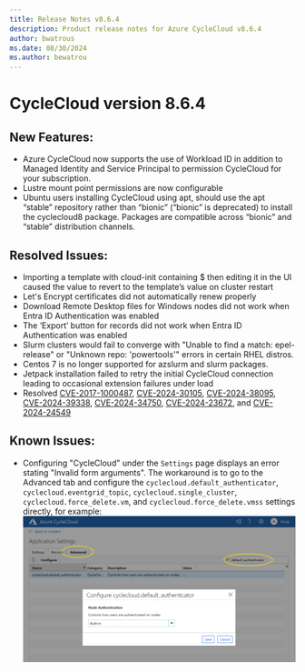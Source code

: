 ```yaml
---
title: Release Notes v8.6.4
description: Product release notes for Azure CycleCloud v8.6.4
author: bwatrous
ms.date: 08/30/2024
ms.author: bewatrou
---
```


# CycleCloud version 8.6.4

## New Features:

* Azure CycleCloud now supports the use of Workload ID in addition to Managed Identity and Service Principal to permission CycleCloud for your subscription. 
* Lustre mount point permissions are now configurable 
* Ubuntu users installing CycleCloud using apt, should use the apt “stable” repository rather than “bionic” (“bionic” is deprecated) to install the cyclecloud8 package. Packages are compatible across “bionic” and “stable” distribution channels.


## Resolved Issues:

* Importing a template with cloud-init containing $ then editing it in the UI caused the value to revert to the template’s value on cluster restart 
* Let's Encrypt certificates did not automatically renew properly 
* Download Remote Desktop files for Windows nodes did not work when Entra ID Authentication was enabled 
* The ‘Export’ button for records did not work when Entra ID Authentication was enabled 
* Slurm clusters would fail to converge with "Unable to find a match: epel-release" or "Unknown repo: 'powertools'" errors in certain RHEL distros. 
* Centos 7 is no longer supported for azslurm and slurm packages. 
* Jetpack installation failed to retry the initial CycleCloud connection leading to occasional extension failures under load 
* Resolved [CVE-2017-1000487](https://nvd.nist.gov/vuln/detail/CVE-2017-1000487), [CVE-2024-30105](https://nvd.nist.gov/vuln/detail/CVE-2024-30105), [CVE-2024-38095](https://nvd.nist.gov/vuln/detail/CVE-2024-38095), [CVE-2024-39338](https://nvd.nist.gov/vuln/detail/CVE-2024-39338), [CVE-2024-34750](https://nvd.nist.gov/vuln/detail/CVE-2024-34750), [CVE-2024-23672](https://nvd.nist.gov/vuln/detail/CVE-2024-23672), and [CVE-2024-24549](https://nvd.nist.gov/vuln/detail/CVE-2024-24549) 

## Known Issues:

* Configuring "CycleCloud" under the `Settings` page displays an error stating "Invalid form arguments". The workaround is to go to the Advanced tab and configure the `cyclecloud.default_authenticator`, `cyclecloud.eventgrid_topic`, `cyclecloud.single_cluster`, `cyclecloud.force_delete.vm`, and `cyclecloud.force_delete.vmss` settings directly, for example:
![Screenshot showing setting workaround.](settings-workaround-image.png)
